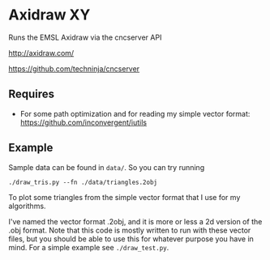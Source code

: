 # Axidraw XY

Runs the EMSL Axidraw via the cncserver API

http://axidraw.com/

https://github.com/techninja/cncserver

## Requires

 - For some path optimization and for reading my simple vector format:
   https://github.com/inconvergent/iutils

## Example

Sample data can be found in `data/`. So you can try running

    ./draw_tris.py --fn ./data/triangles.2obj

To plot some triangles from the simple vector format that I use for my
algorithms.

I've named the vector format .2obj, and it is more or less a 2d version of the
.obj format. Note that this code is mostly written to run with these vector
files, but you should be able to use this for whatever purpose you have in
mind. For a simple example see `./draw_test.py`.

